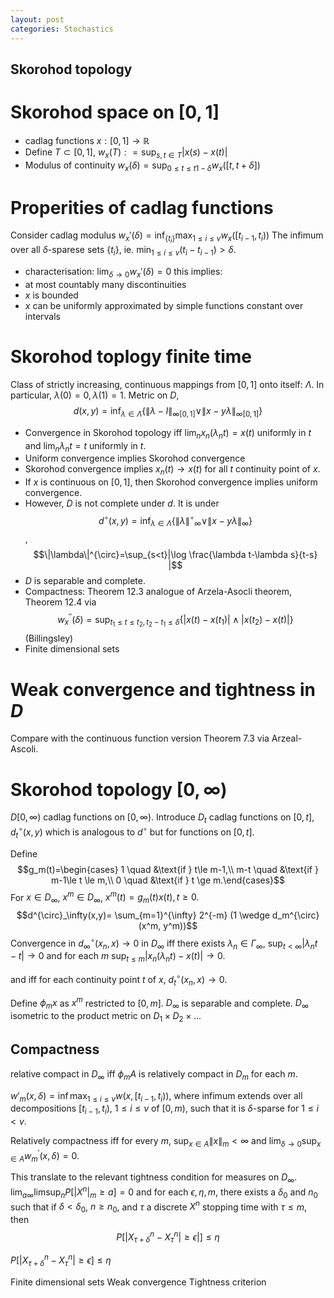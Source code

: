 ```yaml
---
layout: post
categories: Stochastics
---
```


## Skorohod topology

# Skorohod space on $[0,1]$
* cadlag functions $x: [0,1] \to \mathbb{R}$
* Define
$T\subset [0,1]$,
$w_x(T): = \sup_{s,t \in T} |x(s)-x(t)|$
* Modulus of continuity $w_x(\delta)= \sup_{0\le t \le t 1-\delta}w_x([t,t+\delta])$

# Properities of cadlag functions
Consider cadlag modulus
$w_x'(\delta)= \inf_{\{t_i\}} \max_{1\le i \le v}w_x([t_{i-1},t_i))$
The infimum over all $\delta$-sparese sets $\{t_i\}$, ie. $\min_{1\le i \le v} (t_i -t_{i-1}) > \delta$.
* characterisation: $\lim_{\delta \to 0}w_x'(\delta)=0$ this implies:
* at most countably many discontinuities
* $x$ is bounded
* $x$ can be uniformly approximated by simple functions constant over intervals



# Skorohod toplogy finite time
Class of strictly increasing, continuous mappings from $[0,1]$ onto itself: $\Lambda$. In particular, $\lambda(0)=0, \lambda(1)=1$.
Metric on $D$, $$d(x,y)= \inf_{\lambda \in \Lambda} \{ \|\lambda -I \|_{\infty[0,1]} \vee \| x - y\lambda\|_{\infty [0,1]} \}$$
* Convergence in Skorohod topology iff $\lim_n x_n(\lambda_n t)= x(t)$ uniformly in $t$ and $\lim_n \lambda_n t =t$ uniformly in $t$.
* Uniform convergence implies Skorohod convergence
* Skorohod convergence implies $x_n(t) \to x(t)$ for all $t$ continuity point of $x$.
*  If $x$ is continuous on $[0,1]$, then Skorohod convergence implies uniform convergence.
*  However, $D$ is not complete under $d$. It is under
  $$d^{\circ}(x,y)=\inf_{\lambda\in\Lambda} \{ \| \lambda {\|^{\circ}}_{\infty} \vee \| x- y\lambda\|_{\infty} \}$$,
$$\|\lambda\|^{\circ}=\sup_{s<t}|\log \frac{\lambda t-\lambda s}{t-s} |$$
* $D$ is separable and complete.
* Compactness: Theorem 12.3 analogue of Arzela-Asocli theorem, Theorem 12.4 via
  $${w}^{''}_x(\delta)=\sup_{t_1 \le t \le t_2, t_2 -t_1 \le \delta} \{|x(t)-x(t_1)| \wedge |x(t_2)-x(t)|\}$$
  (Billingsley) 
* Finite dimensional sets

# Weak convergence and tightness in $D$
Compare with the continuous function version Theorem 7.3 via Arzeal-Ascoli.


# Skorohod topology $[0,\infty)$ 
$D[0,\infty)$ cadlag functions on $[0,\infty)$. 
Introduce $D_t$ cadlag functions on $[0,t]$, 
$d_t^{\circ}(x,y)$ which is analogous to $d^{\circ}$ but for functions on $[0,t]$.

Define 
$$g_m(t)=\begin{cases} 1 \quad &\text{if } t\le m-1,\\
                        m-t \quad &\text{if } m-1\le t \le m,\\
                        0 \quad &\text{if } t \ge m.\end{cases}$$
For $x\in D_\infty$, $x^m\in D_\infty$, $x^m(t)=g_m(t)x(t), t\ge 0.$
$$d^{\circ}_\infty(x,y)= \sum_{m=1}^{\infty} 2^{-m} (1 \wedge d_m^{\circ}(x^m, y^m))$$
Convergence in $d_\infty^{\circ}(x_n,x) \to 0$ in $D_{\infty}$ iff there exists $\lambda_n \in \Gamma_\infty$,
$\sup_{t<\infty}|\lambda_n t -t| \to 0$ and for each $m$ 
$\sup_{t\le m}|x_n(\lambda_n t)- x(t)|\to 0$.

and iff for each continuity point $t$ of $x$, $d_t^{\circ}(x_n,x)\to 0$.

Define $\phi_m x$ as $x^m$ restricted to $[0,m]$. $D_{\infty}$ is separable and complete. $D_{\infty}$ isometric to the product metric on $D_1 \times D_2 \times ...$ 

## Compactness
relative compact in $D_{\infty}$ iff $\phi_m A$ is relatively compact in $D_m$ for each $m$.

$w'_m(x,\delta)=\inf \max_{1\le i\le v} w(x, [t_{i-1},t_i))$, where infimum extends over all decompositions $[t_{i-1},t_i)$, $1\le i \le v$ of $[0,m)$, such that it is $\delta$-sparse for $1\le i < v$.

Relatively compactness iff  for every $m$, $\sup_{x \in A}\| x \|_m < \infty$ and 
$\lim_{\delta \to 0} \sup_{x \in A} w^{'}_m(x, \delta)=0$.

This translate to the relevant tightness condition for measures on $D_\infty$.
$\lim_{a \infty}\limsup_n P[|X^n|_m \ge a]=0$
and for each $\epsilon, \eta,m$, there exists a $\delta_0$ and $n_0$ such that if $\delta<\delta_0$, $n\ge n_0$, and $\tau$ a discrete $X^n$ stopping time with $\tau\le m$, then $$P[|X^n_{\tau+\delta} - X^n_\tau| \ge \epsilon |]\le \eta$$

$P[|X^n_{\tau +\delta} - X^n_{\tau}| \ge \epsilon] \le \eta$

Finite dimensional sets
Weak convergence
Tightness criterion
